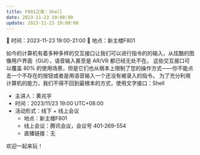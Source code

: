 ```yaml
---
title: F801之夜：Shell
date: 2023-11-23 19:00:00
update: 2023-11-23 19:00:00
---
```

📅 时间：2023-11-23 19:00-21:00 
📍 地点：新主楼F801

如今的计算机有着多种多样的交互接口让我们可以进行指令的的输入，从炫酷的图像用户界面（GUI），语音输入甚至是 AR/VR 都已经无处不在。 这些交互接口可以覆盖 80% 的使用场景，但是它们也从根本上限制了您的操作方式——你不能点击一个不存在的按钮或者是用语音输入一个还没有被录入的指令。 为了充分利用计算机的能力，我们不得不回到最根本的方式，使用文字接口：Shell

- 主讲人：黄兆宇
- 时间：2023/11/23 19:00 UTC+08:00
- 活动形式：线下 + 线上会议
  - 地点：新主楼F801
  - 线上会议：腾讯会议，会议号 401-269-554
  - 直播链接：无

欢迎一起来玩！
